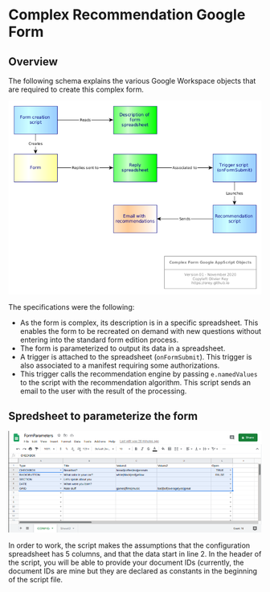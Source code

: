 # Complex Recommendation Google Form

## Overview

The following schema explains the various Google Workspace objects that are required to create this complex form.

![ComplexForm](complexform.png)

The specifications were the following:

* As the form is complex, its description is in a specific spreadsheet. This enables the form to be recreated on demand with new questions without entering into the standard form edition process.
* The form is parameterized to output its data in a spreadsheet.
* A trigger is attached to the spreadsheet (`onFormSubmit`). This trigger is also associated to a manifest requiring some authorizations.
* This trigger calls the recommendation engine by passing `e.namedValues` to the script with the recommendation algorithm. This script sends an email to the user with the result of the processing.

## Spredsheet to parameterize the form

![Config](CONFIG.png)

In order to work, the script makes the assumptions that the configuration spreadsheet has 5 columns, and that the data start in line 2. In the header of the script, you will be able to provide your document IDs (currently, the document IDs are mine but they are declared as constants in the beginning of the script file.



